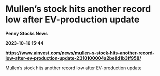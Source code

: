 # Mullen’s stock hits another record low after EV-production update
**Penny Stocks News**

**2023-10-16 15:44**

**https://www.ainvest.com/news/mullen-s-stock-hits-another-record-low-after-ev-production-update-2310100004a2be8d1b3ff958/**

Mullen’s stock hits another record low after EV-production update